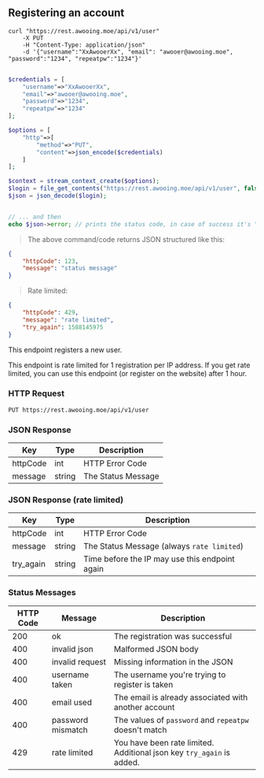 ## Registering an account

```shell
curl "https://rest.awooing.moe/api/v1/user"
    -X PUT
    -H "Content-Type: application/json"
    -d '{"username":"XxAwooerXx", "email": "awooer@awooing.moe", "password":"1234", "repeatpw":"1234"}'
```

```php

$credentials = [
    "username"=>"XxAwooerXx",
    "email"=>"awooer@awooing.moe",
    "password"=>"1234",
    "repeatpw"=>"1234" 
];

$options = [
    "http"=>[
        "method"=>"PUT",
        "content"=>json_encode($credentials)
    ]
];

$context = stream_context_create($options);
$login = file_get_contents("https://rest.awooing.moe/api/v1/user", false, $context);
$json = json_decode($login);


// ... and then
echo $json->error; // prints the status code, in case of success it's "OK"
```

> The above command/code returns JSON structured like this:

```json
{
    "httpCode": 123,
    "message": "status message"
}
```

> Rate limited:

```json
{
    "httpCode": 429,
    "message": "rate limited", 
    "try_again": 1588145975
}
```

This endpoint registers a new user.

<aside class="notice">
This endpoint is rate limited for 1 registration per IP address.
If you get rate limited, you can use this endpoint (or register on the website) after 1 hour.
</aside>

### HTTP Request
`PUT https://rest.awooing.moe/api/v1/user`

### JSON Response 
Key           | Type          | Description
------------- | ------------- | -------------
httpCode      | int           | HTTP Error Code
message       | string        | The Status Message

### JSON Response (rate limited)
Key           | Type          | Description
------------- | ------------- | -------------
httpCode      | int           | HTTP Error Code
message       | string        | The Status Message (always `rate limited`)
try_again     | string        | Time before the IP may use this endpoint again

### Status Messages 
HTTP Code | Message             | Description
--------- | ------------------- | -----------
200       | ok                  | The registration was successful
400       | invalid json        | Malformed JSON body
400       | invalid request     | Missing information in the JSON
400       | username taken      | The username you're trying to register is taken
400       | email used          | The email is already associated with another account
400       | password mismatch   | The values of `password` and `repeatpw` doesn't match
429       | rate limited        | You have been rate limited. Additional json key `try_again` is added.
